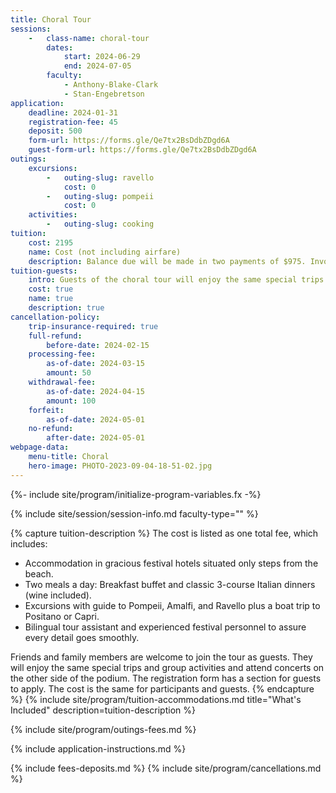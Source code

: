 ```yaml
---
title: Choral Tour
sessions:
    -   class-name: choral-tour
        dates:
            start: 2024-06-29
            end: 2024-07-05
        faculty:
            - Anthony-Blake-Clark
            - Stan-Engebretson
application:
    deadline: 2024-01-31
    registration-fee: 45
    deposit: 500
    form-url: https://forms.gle/Qe7tx2BsDdbZDgd6A
    guest-form-url: https://forms.gle/Qe7tx2BsDdbZDgd6A
outings:
    excursions:
        -   outing-slug: ravello
            cost: 0
        -   outing-slug: pompeii
            cost: 0
    activities:
        -   outing-slug: cooking
tuition:
    cost: 2195
    name: Cost (not including airfare)
    description: Balance due will be made in two payments of $975. Invoices will be sent to trip participants with the deadline for those amounts.
tuition-guests:
    intro: Guests of the choral tour will enjoy the same special trips and group activities and attend concerts on the other side of the podium. The cost and registration fees are the same for participants and guests. The registration form has a section for guests to apply.
    cost: true
    name: true
    description: true
cancellation-policy:
    trip-insurance-required: true
    full-refund:
        before-date: 2024-02-15
    processing-fee:
        as-of-date: 2024-03-15
        amount: 50
    withdrawal-fee:
        as-of-date: 2024-04-15
        amount: 100
    forfeit:
        as-of-date: 2024-05-01
    no-refund:
        after-date: 2024-05-01
webpage-data:
    menu-title: Choral
    hero-image: PHOTO-2023-09-04-18-51-02.jpg
---
```

{%- include site/program/initialize-program-variables.fx -%}

<section class="standard-block" markdown="1">

{% include site/session/session-info.md faculty-type="" %}

{% capture tuition-description %}
The cost is listed as one total fee, which includes:

- Accommodation in gracious festival hotels situated only steps from the beach.
- Two meals a day:  Breakfast  buffet  and classic 3-course Italian dinners (wine included).
- Excursions with guide to Pompeii,  Amalfi, and Ravello plus a boat trip to Positano or Capri.
- Bilingual tour assistant and experienced festival personnel to assure every detail goes smoothly.

Friends and family members are welcome to join the tour as guests. They will enjoy the same special trips and group activities and attend concerts on the other side of the podium. The registration form has a section for guests to apply. The cost is the same for participants and guests.
{% endcapture %}
{% include site/program/tuition-accommodations.md title="What's Included" description=tuition-description %}

{% include site/program/outings-fees.md %}

{% include application-instructions.md %}

{% include fees-deposits.md %}
{% include site/program/cancellations.md %}

</section>
